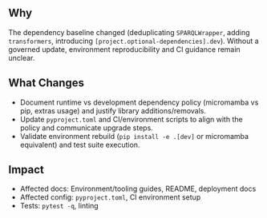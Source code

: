 ## Why
The dependency baseline changed (deduplicating `SPARQLWrapper`, adding `transformers`, introducing `[project.optional-dependencies].dev`). Without a governed update, environment reproducibility and CI guidance remain unclear.

## What Changes
- Document runtime vs development dependency policy (micromamba vs pip, extras usage) and justify library additions/removals.
- Update `pyproject.toml` and CI/environment scripts to align with the policy and communicate upgrade steps.
- Validate environment rebuild (`pip install -e .[dev]` or micromamba equivalent) and test suite execution.

## Impact
- Affected docs: Environment/tooling guides, README, deployment docs
- Affected config: `pyproject.toml`, CI environment setup
- Tests: `pytest -q`, linting
